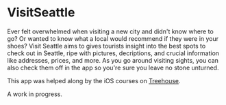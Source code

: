 # VisitSeattle

Ever felt overwhelmed when visiting a new city and didn't know where to go? Or wanted to know what a local would 
recommend if they were in your shoes? Visit Seattle aims to gives tourists insight into the best spots to check out
in Seattle, ripe with pictures, decriptions, and crucial information like addresses, prices, and more. 
As you go around visiting sights, you can also check them off in the app so you're sure you leave no stone unturned.

This app was helped along by the iOS courses on [Treehouse](https://teamtreehouse.com/).

A work in progress.

